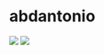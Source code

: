 # abdantonio

![](https://upload.wikimedia.org/wikipedia/commons/thumb/0/03/Flag_of_Italy.svg/280px-Flag_of_Italy.svg.png) ![](https://upload.wikimedia.org/wikipedia/commons/thumb/5/59/Flag_of_Lebanon.svg/280px-Flag_of_Lebanon.svg.png)
